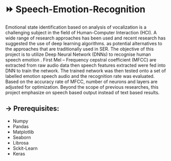 # ⏩ Speech-Emotion-Recognition

Emotional state identification based on analysis of vocalization is a challenging subject in the field of Human-Computer Interaction (HCI). A wide range of research approaches has been used and recent research has suggested the use of deep learning algorithms. as potential alternatives to the approaches that are traditionally used in SER. The objective of this project is to utilize Deep Neural Network (DNNs) to recognise human speech emotion . First Mel – Frequency cepstral coefficient (MFCC) are extracted from raw audio data then speech features extracted were fed into DNN to train the network. The trained network was then tested onto a set of labelled emotion speech audio and the recognition rate was evaluated. Based on the accuracy rate of MFCC, number of neurons and layers are adjusted for optimization. Beyond the scope of previous researches, this project emphasize on speech based output instead of text based results. 

## → Prerequisites:
<ul>
  <li>Numpy</li>
  <li>Pandas</li>
  <li>Matplotlib</li>
  <li>Seaborn</li>
  <li>Librosa</li>
  <li>Sckit-Learn</li>
  <li>Keras</li>
</ul>

